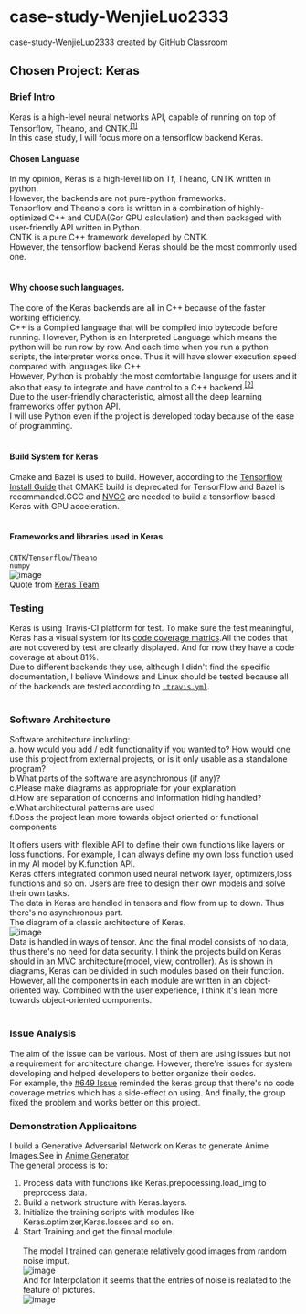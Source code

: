 # case-study-WenjieLuo2333
case-study-WenjieLuo2333 created by GitHub Classroom

## Chosen Project: Keras<br>
### Brief Intro<br>
  Keras is a high-level neural networks API, capable of running on top of Tensorflow, Theano, and CNTK.<sup>[[1]](https://towardsdatascience.com/introduction-to-deep-learning-with-keras-17c09e4f0eb2)</sup><br>
  In this case study, I will focus more on a tensorflow backend Keras.<br>
  #### Chosen Languase<br>
  In my opinion, Keras is a high-level lib on Tf, Theano, CNTK written in python.<br>
  However, the backends are not pure-python frameworks.<br>
  Tensorflow and Theano's core is written in a combination of highly-optimized C++ and CUDA(Gor GPU calculation) and then packaged with user-friendly API written in Python.<br>
  CNTK is a pure C++ framework developed by CNTK.<br>
  However, the tensorflow backend Keras should be the most commonly used one.<br><br>
  #### Why choose such languages.
  The core of the Keras backends are all in C++ because of the faster working efficiency.<br>
  C++ is a Compiled language that will be compiled into bytecode before running. However, Python is an Interpreted Language which means the python will be run row by row. And each time when you run a python scripts, the interpreter works once. Thus it will have slower execution speed compared with languages like C++.<br>
  However, Python is probably the most comfortable language for users and it also that easy to integrate and have control to a C++ backend.<sup>[[2]](https://stackoverflow.com/questions/35677724/tensorflow-why-was-python-the-chosen-language)</sup><br/>Due to the user-friendly characteristic, almost all the deep learning frameworks offer python API.<br>
  I will use Python even if the project is developed today because of the ease of programming.<br><br>
  #### Build System for Keras
  Cmake and Bazel is used to build. However, according to the [Tensorflow Install Guide](https://github.com/tensorflow/tensorflow/tree/master/tensorflow/contrib/cmake) that CMAKE build is deprecated for TensorFlow and Bazel is recommanded.GCC and [NVCC](https://en.wikipedia.org/wiki/NVIDIA_CUDA_Compiler) are needed to build a tensorflow based Keras with GPU acceleration.<br><br>
  #### Frameworks and libraries used in Keras
  ```CNTK```/```Tensorflow```/```Theano```<br>
  ```numpy```<br>
  ![image](https://github.com/ec500-software-engineering/case-study-WenjieLuo2333/blob/master/Install_Requirements_Keras.png)<br>
  Quote from [Keras Team](https://github.com/keras-team/keras/tree/master/keras/backend)
  
### Testing<br>
Keras is using Travis-CI platform for test. To make sure the test meaningful, Keras has a visual system for its [code coverage matrics](https://coveralls.io/github/phreeza/keras).All the codes that are not covered by test are clearly displayed. And for now they have a code coverage at about 81%.<br>
Due to different backends they use, although I didn't find the specific documentation, I believe Windows and Linux should be tested because all of the backends are tested according to [```.travis.yml```](https://github.com/keras-team/keras/blob/master/.travis.yml).
<br><br>

### Software Architecture<br>
Software architecture including:<br> a. how would you add / edit functionality if you wanted to? How would one use this project from external projects, or is it only usable as a standalone program?<br>b.What parts of the software are asynchronous (if any)?
<br>c.Please make diagrams as appropriate for your explanation<br>d.How are separation of concerns and information hiding handled?<br>e.What architectural patterns are used<br>f.Does the project lean more towards object oriented or functional components<br>

It offers users with flexible API to define their own functions like layers or loss functions. For example, I can always define my own loss function used in my AI model by K.function API.<br>
Keras offers integrated common used neural network layer, optimizers,loss functions and so on. Users are free to design their own models and solve their own tasks.<br>
The data in Keras are handled in tensors and flow from up to down. Thus there's no asynchronous part.<br>
The diagram of a classic architecture of Keras.<br>![image](https://github.com/ec500-software-engineering/case-study-WenjieLuo2333/blob/master/Frameworks.png)<br>
Data is handled in ways of tensor. And the final model consists of no data, thus there's no need for data security.
I think the projects build on Keras should in an MVC architecture(model, view, controller).
As is shown in diagrams, Keras can be divided in such modules based on their function. However, all the components in each module are written in an object-oriented way. Combined with the user experience, I think it's lean more towards object-oriented components.<br><br>

### Issue Analysis<br>
The aim of the issue can be various. Most of them are using issues but not a requirement for architecture change. However, there're issues for system developing and helped developers to better organize their codes.<br>
For example, the [#649 Issue](https://github.com/keras-team/keras/issues/649) reminded the keras group that there's no code coverage metrics which has a side-effect on using. And finally, the group fixed the problem and works better on this project.<br>

### Demonstration Applicaitons<br>
I build a Generative Adversarial Network on Keras to generate Anime Images.See in [Anime Generator](https://github.com/WenjieLuo2333/Anime_Generator)<br> 
The general process is to:<br>
1. Process data with functions like Keras.prepocessing.load_img to preprocess data.<br>
2. Build a network structure with Keras.layers.<br>
3. Initialize the training scripts with modules like Keras.optimizer,Keras.losses and so on.<br>
4. Start Training and get the finnal module.<br><br>
The model I trained can generate relatively good images from random noise imput.<br>
![image](https://github.com/WenjieLuo2333/Anime_Generator/blob/master/Res_DRAGAN/Predict_2.png)<br>
And for Interpolation it seems that the entries of noise is realated to the feature of pictures.<br>
![image](https://github.com/WenjieLuo2333/Anime_Generator/blob/master/Res_DRAGAN/inter_2.png)<br>
